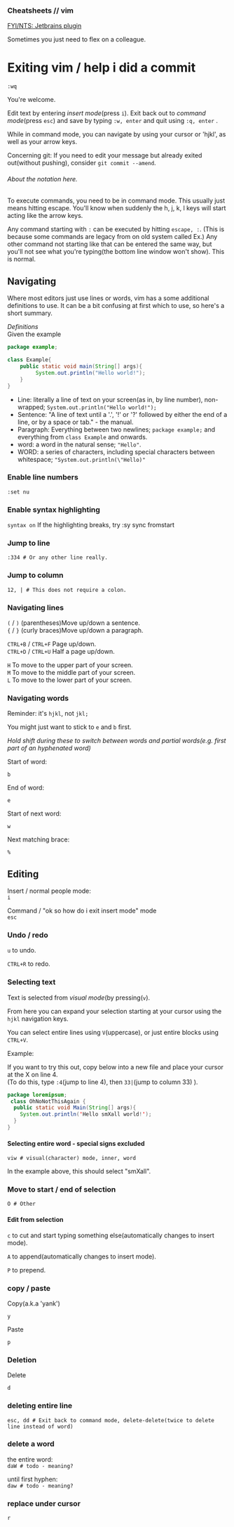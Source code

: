 ### Cheatsheets // vim

[FYI/NTS: Jetbrains plugin](https://plugins.jetbrains.com/plugin/164-ideavim)

Sometimes you just need to flex on a colleague.

# Exiting vim / help i did a commit
```
:wq
```
You're welcome.

Edit text by entering _insert mode_(press ```i```). 
Exit back out to _command mode_(press ```esc```) and save by typing ```:w, enter``` and quit using ```:q, enter``` .

While in command mode, you can navigate by using your cursor or 'hjkl', as well as your arrow keys.

Concerning git: If you need to edit your message but already exited out(without pushing), consider ```git commit --amend```.

###### About the notation here.

To execute commands, you need to be in command mode. This usually just means hitting escape. 
You'll know when suddenly the h, j, k, l keys will start acting like the arrow keys. 

Any command starting with ```:``` can be executed by hitting ```escape, :```.
(This is because some commands are legacy from on old system called Ex.)
Any other command not starting like that can be entered the same way, but you'll not see what you're typing(the bottom line window won't show). This is normal.

## Navigating

Where most editors just use lines or words, vim has a some additional definitions to use.
It can be a bit confusing at first which to use, so here's a short summary.

*Definitions*  
Given the example 
```java
package example;

class Example{
    public static void main(String[] args){
         System.out.println("Hello world!");
    }
}
```
- Line: literally a line of text on your screen(as in, by line number), non-wrapped; ```System.out.println("Hello world!");```
- Sentence: "A line of text until a '.', '!' or '?' followed by either the end of a line, or by a space or tab." - the manual.
- Paragraph: Everything between two newlines; ```package example;``` and everything from ```class Example``` and onwards.
- word: a word in the natural sense; ```"Hello"```.
- WORD: a series of characters, including special characters between whitespace; ```"System.out.println(\"Hello)"```

### Enable line numbers

```:set nu```

### Enable syntax highlighting

```syntax on```
If the highlighting breaks, try :sy sync fromstart

### Jump to line

```:334 # Or any other line really.```

### Jump to column

```12, | # This does not require a colon.```

### Navigating lines

```(``` / ```)``` (parentheses)Move up/down a sentence.  
```{``` / ```}``` (curly braces)Move up/down a paragraph.  

```CTRL+B``` / ```CTRL+F``` Page up/down.  
```CTRL+D``` / ```CTRL+U``` Half a page up/down.

```H``` To move to the upper part of your screen.  
```M``` To move to the middle part of your screen.  
```L``` To move to the lower part of your screen.  

### Navigating words

Reminder: it's ```hjkl```, not ```jkl;```

You might just want to stick to ```e``` and ```b``` first.

_Hold shift during these to switch between words and partial words(e.g. first part of an hyphenated word)_

Start of word: 

```b```

End of word: 

```e```

Start of next word: 

```w```

Next matching brace:

```%```

## Editing

Insert / normal people mode:  
```i```

Command / "ok so how do i exit insert mode" mode  
```esc```

### Undo / redo

```u``` to undo.

```CTRL+R``` to redo.

### Selecting text

Text is selected from _visual mode_(by pressing(```v```).

From here you can expand your selection starting at your cursor using the ```hjkl``` navigation keys.

You can select entire lines using ```V```(uppercase), or just entire blocks using ```CTRL+V```.

Example:

If you want to try this out, copy below into a new file and place your cursor at the X on line 4.  
(To do this, type ```:4```(jump to line 4), then ```33|```(jump to column 33) ).

```java
package loremipsum;
 class OhNoNotThisAgain {
  public static void Main(String[] args){
    System.out.println('Hello smXall world!');
  }
}
```

#### Selecting entire word - special signs excluded

```viw # visual(character) mode, inner, word```

In the example above, this should select "smXall".

### Move to start / end of selection

```O # Other```

#### Edit from selection

```c``` to cut and start typing something else(automatically changes to insert mode).

```A``` to append(automatically changes to insert mode).

```P``` to prepend.

### copy / paste 

Copy(a.k.a 'yank')

```y```

Paste

```p```

### Deletion

Delete 

```d```

### deleting entire line  

```esc, dd # Exit back to command mode, delete-delete(twice to delete line instead of word)```

### delete a word

the entire word:  
```daW # todo - meaning?```

until first hyphen:  
```daw # todo - meaning?```

### replace under cursor

```r```


